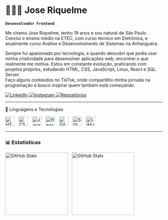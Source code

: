 # 🧑🏻‍💻 Jose Riquelme

**`Desenvolvedor Frontend`**

Me chamo Jose Riquelme, tenho 19 anos e sou natural de São Paulo. Concluí o ensino médio na ETEC, com curso técnico em Eletrônica, e atualmente curso Análise e Desenvolvimento de Sistemas na Anhanguera.

Sempre fui apaixonado por tecnologia, e quando descobri que podia usar minha criatividade para desenvolver aplicações web, encontrei o que realmente me motiva. Estou em constante evolução, praticando com projetos próprios, estudando HTML, CSS, JavaScript, Linux, React e SQL Server.  
Faço alguns conteúdos no TikTok, onde compartilho minha jornada na programação e busco inspirar quem também está começando.

<p align="left">
  <a href="https://www.linkedin.com/in/jos%C3%A9-riquelme-ba00a42b4">
    <img
      alt="LinkedIn"
      title="LinkedIn"
      src="https://img.shields.io/badge/LinkedIn-0A66C2?style=for-the-badge&logo=linkedin&logoColor=white"
    />
  </a>
  
  <a href="https://www.instagram.com/rikewzx">
    <img
      alt="Instagram"
      title="Instagram"
      src="https://img.shields.io/badge/Instagram-E4405F?style=for-the-badge&logo=instagram&logoColor=white"
    />
  </a>
  
  <a href="https://github.com/Rikewzx?tab=repositories">
    <img
      alt="Repositórios"
      title="Meus repositórios"
      src="https://img.shields.io/badge/GitHub-Repositórios-181717?style=for-the-badge&logo=github&logoColor=white"
    />
  </a>
</p>

---
🤖 Linguagens e Tecnologias

<img
  align="left"
  alt="HTML"
  title="HTML"
  width="30px"
  style="padding-right: 10px"
  src="https://cdn.jsdelivr.net/gh/devicons/devicon@latest/icons/html5/html5-original.svg"
/>
<img
  align="left"
  alt="CSS"
  title="CSS"
  width="30px"
  style="padding-right: 10px"
  src="https://cdn.jsdelivr.net/gh/devicons/devicon@latest/icons/css3/css3-original.svg"
/>
<img
  align="left"
  alt="JavaScript"
  title="JavaScript"
  width="30px"
  style="padding-right: 10px"
  src="https://cdn.jsdelivr.net/gh/devicons/devicon@latest/icons/javascript/javascript-original.svg"
/>
<img
  align="left"
  alt="React"
  title="React"
  width="30px"
  style="padding-right: 10px"
  src="https://cdn.jsdelivr.net/gh/devicons/devicon@latest/icons/react/react-original.svg"
/>

<img
  align="left"
  alt="Git"
  title="Git"
  width="30px"
  style="padding-right: 10px"
  src="https://cdn.jsdelivr.net/gh/devicons/devicon@latest/icons/git/git-original.svg"
/>

<img
  align="left"
  alt="SQL SERVER"
  title="SQLSERVER"
  width="30px"
  style="padding-right: 10px"
  src="https://cdn.jsdelivr.net/gh/devicons/devicon@latest/icons/microsoftsqlserver/microsoftsqlserver-original.svg"
/>

<img
  align="left"
  alt="LINUX"
  title="LINUX"
  width="30px"
  style="padding-right: 10px"
  src="https://cdn.jsdelivr.net/gh/devicons/devicon@latest/icons/linux/linux-original.svg"
/>
<br />
<br />

---
### 📊 Estatísticas

<p>
  <img
    align="left"
    alt="GitHub Stats"
    height="200"
    style="padding-right: 10px"
    src="https://github-readme-stats.vercel.app/api?username=Rikewzx&show_icons=true&theme=tokyonight&include_all_commits=true&locale=pt-br"
  />

<img
    align="left"
    alt="GitHub Stats"
    height="200"
    src="https://github-readme-stats.vercel.app/api/top-langs/?username=Rikewzx&theme=tokyonight&layout=compact&custom_title=Tecnologias&langs_count=9"
  />

</p>
